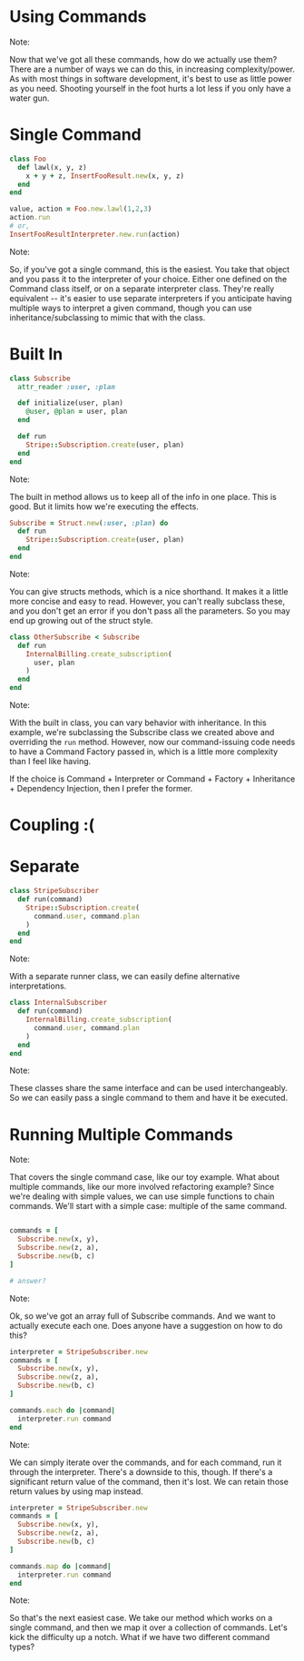# Using Commands

Note:

Now that we've got all these commands, how do we actually use them? There are
a number of ways we can do this, in increasing complexity/power. As with most
things in software development, it's best to use as little power as you need.
Shooting yourself in the foot hurts a lot less if you only have a water gun.


# Single Command

```ruby
class Foo
  def lawl(x, y, z)
    x + y + z, InsertFooResult.new(x, y, z)
  end
end

value, action = Foo.new.lawl(1,2,3)
action.run
# or,
InsertFooResultInterpreter.new.run(action)
```

Note:

So, if you've got a single command, this is the easiest. You take that object
and you pass it to the interpreter of your choice. Either one defined on the
Command class itself, or on a separate interpreter class. They're really
equivalent -- it's easier to use separate interpreters if you anticipate having
multiple ways to interpret a given command, though you can use
inheritance/subclassing to mimic that with the class.


# Built In

```ruby
class Subscribe
  attr_reader :user, :plan

  def initialize(user, plan)
    @user, @plan = user, plan
  end

  def run
    Stripe::Subscription.create(user, plan)
  end
end
```

Note:

The built in method allows us to keep all of the info in one place. This is
good. But it limits how we're executing the effects.


```ruby
Subscribe = Struct.new(:user, :plan) do
  def run
    Stripe::Subscription.create(user, plan)
  end
end
```

Note:

You can give structs methods, which is a nice shorthand. It makes it a little
more concise and easy to read. However, you can't really subclass these, and
you don't get an error if you don't pass all the parameters. So you may end up
growing out of the struct style.


```ruby
class OtherSubscribe < Subscribe
  def run
    InternalBilling.create_subscription(
      user, plan
    )
  end
end
```

Note:

With the built in class, you can vary behavior with inheritance. In this
example, we're subclassing the Subscribe class we created above and overriding
the `run` method. However, now our command-issuing code needs to have a Command Factory passed in, which is a little more complexity than I feel like having.

If the choice is Command + Interpreter or Command + Factory + Inheritance +
Dependency Injection, then I prefer the former.

# Coupling :(


# Separate

```ruby
class StripeSubscriber
  def run(command)
    Stripe::Subscription.create(
      command.user, command.plan
    ) 
  end
end
```

Note:

With a separate runner class, we can easily define alternative interpretations.


```ruby
class InternalSubscriber
  def run(command)
    InternalBilling.create_subscription(
      command.user, command.plan
    )
  end
end
```

Note:

These classes share the same interface and can be used interchangeably.
So we can easily pass a single command to them and have it be executed.


# Running Multiple Commands

Note:

That covers the single command case, like our toy example. What about multiple
commands, like our more involved refactoring example? Since we're dealing with
simple values, we can use simple functions to chain commands. We'll start with
a simple case: multiple of the same command.


```ruby

commands = [
  Subscribe.new(x, y), 
  Subscribe.new(z, a),
  Subscribe.new(b, c)
]

# answer?
```

Note:

Ok, so we've got an array full of Subscribe commands. And we want to actually execute each one.
Does anyone have a suggestion on how to do this?


```ruby
interpreter = StripeSubscriber.new
commands = [
  Subscribe.new(x, y), 
  Subscribe.new(z, a),
  Subscribe.new(b, c)
]

commands.each do |command| 
  interpreter.run command
end
```

Note:

We can simply iterate over the commands, and for each command, run it through
the interpreter. There's a downside to this, though. If there's a significant
return value of the command, then it's lost. We can retain those return values
by using map instead.


```ruby
interpreter = StripeSubscriber.new
commands = [
  Subscribe.new(x, y), 
  Subscribe.new(z, a),
  Subscribe.new(b, c)
]

commands.map do |command| 
  interpreter.run command
end
```

Note:

So that's the next easiest case. We take our method which works on a single
command, and then we map it over a collection of commands. Let's kick the
difficulty up a notch. What if we have two different command types?

